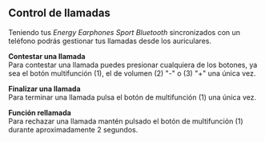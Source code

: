 ## Control de llamadas

Teniendo tus *Energy Earphones Sport Bluetooth* sincronizados con un teléfono podrás gestionar tus llamadas desde los auriculares.

**Contestar una llamada**  
Para contestar una llamada puedes presionar cualquiera de los botones, ya sea el botón multifunción (1), el de volumen (2) "-" o (3) "+" una única vez.

**Finalizar una llamada**  
Para terminar una llamada pulsa el botón de multifunción (1) una única vez.

**Función rellamada**  
Para rechazar una llamada mantén pulsado el botón de multifunción (1) durante aproximadamente 2 segundos.
